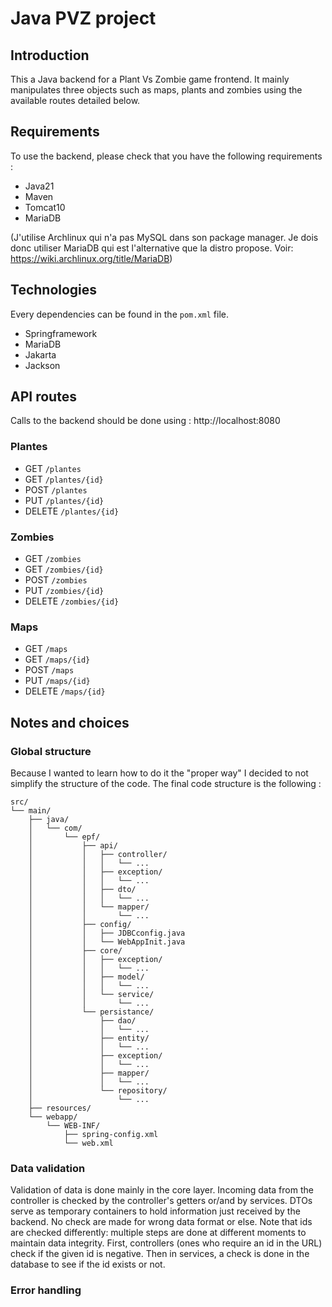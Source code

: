 # Java PVZ project

## Introduction

This a Java backend for a Plant Vs Zombie game frontend. It mainly manipulates three objects such as maps, plants and zombies using the available routes detailed below.

## Requirements

To use the backend, please check that you have the following requirements :

- Java21
- Maven
- Tomcat10
- MariaDB

(J'utilise Archlinux qui n'a pas MySQL dans son package manager. Je dois donc utiliser MariaDB qui est l'alternative que la distro propose. Voir: https://wiki.archlinux.org/title/MariaDB)

## Technologies

Every dependencies can be found in the `pom.xml` file.

- Springframework
- MariaDB
- Jakarta
- Jackson

## API routes

Calls to the backend should be done using : http://localhost:8080

### Plantes

- GET `/plantes`
- GET `/plantes/{id}`
- POST `/plantes`
- PUT `/plantes/{id}`
- DELETE `/plantes/{id}`

### Zombies

- GET `/zombies`
- GET `/zombies/{id}`
- POST `/zombies`
- PUT `/zombies/{id}`
- DELETE `/zombies/{id}`

### Maps

- GET `/maps`
- GET `/maps/{id}`
- POST `/maps`
- PUT `/maps/{id}`
- DELETE `/maps/{id}`

## Notes and choices

### Global structure

Because I wanted to learn how to do it the "proper way" I decided to not simplify the structure of the code. The final code structure is the following :

```
src/
└── main/
    ├── java/
    │   └── com/
    │       └── epf/
    │           ├── api/
    │           │   ├── controller/
    │           │   │   └── ...
    │           │   ├── exception/
    │           │   │   └── ...
    │           │   ├── dto/
    │           │   │   └── ...
    │           │   └── mapper/
    │           │       └── ...
    │           ├── config/
    │           │   ├── JDBCconfig.java
    │           │   └── WebAppInit.java
    │           ├── core/
    │           │   ├── exception/
    │           │   │   └── ...
    │           │   ├── model/
    │           │   │   └── ...
    │           │   └── service/
    │           │       └── ...
    │           └── persistance/
    │               ├── dao/
    │               │   └── ...
    │               ├── entity/
    │               │   └── ...
    │               ├── exception/
    │               │   └── ...
    │               ├── mapper/
    │               │   └── ...
    │               └── repository/
    │                   └── ...
    ├── resources/
    └── webapp/
        └── WEB-INF/
            ├── spring-config.xml
            └── web.xml
```

### Data validation

Validation of data is done mainly in the core layer. Incoming data from the controller is checked by the controller's getters or/and by services. DTOs serve as temporary containers to hold information just received by the backend. No check are made for wrong data format or else.
Note that ids are checked differently: multiple steps are done at different moments to maintain data integrity. First, controllers (ones who require an id in the URL) check if the given id is negative. Then in services, a check is done in the database to see if the id exists or not.

### Error handling
